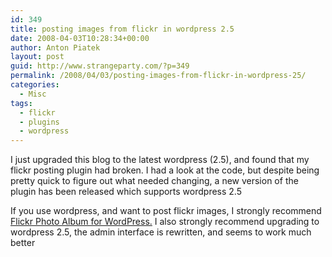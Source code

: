 ```yaml
---
id: 349
title: posting images from flickr in wordpress 2.5
date: 2008-04-03T10:28:34+00:00
author: Anton Piatek
layout: post
guid: http://www.strangeparty.com/?p=349
permalink: /2008/04/03/posting-images-from-flickr-in-wordpress-25/
categories:
  - Misc
tags:
  - flickr
  - plugins
  - wordpress
---
```

I just upgraded this blog to the latest wordpress (2.5), and found that my flickr posting plugin had broken. I had a look at the code, but despite being pretty quick to figure out what needed changing, a new version of the plugin has been released which supports wordpress 2.5

If you use wordpress, and want to post flickr images, I strongly recommend [Flickr Photo Album for WordPress.](http://tantannoodles.com/toolkit/photo-album/) I also strongly recommend upgrading to wordpress 2.5, the admin interface is rewritten, and seems to work much better[  
](http://tantannoodles.com/toolkit/photo-album/)